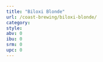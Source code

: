 ```yaml
---
title: "Biloxi Blonde"
url: /coast-brewing/biloxi-blonde/
category: 
style: 
abv: 0
ibu: 0
srm: 0
upc: 0
---
```


